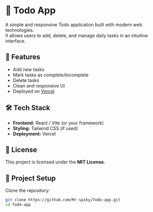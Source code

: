 # 📝 Todo App

A simple and responsive Todo application built with modern web technologies.  
It allows users to add, delete, and manage daily tasks in an intuitive interface.

## 🚀 Features
- Add new tasks
- Mark tasks as complete/incomplete
- Delete tasks
- Clean and responsive UI
- Deployed on [Vercel](https://todo-app.vercel.app)

## 🛠️ Tech Stack
- **Frontend:** React / Vite (or your framework)
- **Styling:** Tailwind CSS (if used)
- **Deployment:** Vercel

## 📜 License
This project is licensed under the **MIT License**.


## 📂 Project Setup

Clone the repository:
```bash
git clone https://github.com/Mr-spiky/Todo-app.git
cd Todo-app
